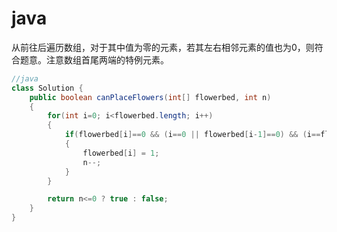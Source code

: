 # java
从前往后遍历数组，对于其中值为零的元素，若其左右相邻元素的值也为0，则符合题意。注意数组首尾两端的特例元素。

```java
//java
class Solution {
    public boolean canPlaceFlowers(int[] flowerbed, int n) 
    {
        for(int i=0; i<flowerbed.length; i++)
        {
            if(flowerbed[i]==0 && (i==0 || flowerbed[i-1]==0) && (i==flowerbed.length-1 || flowerbed[i+1]==0))
            {
                flowerbed[i] = 1;
                n--;
            }
        }

        return n<=0 ? true : false;
    }
}
```
